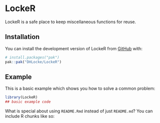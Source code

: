 
<!-- README.md is generated from README.Rmd. Please edit that file -->

# LockeR

<!-- badges: start -->
<!-- badges: end -->

LockeR is a safe place to keep miscellaneous functions for reuse.

## Installation

You can install the development version of LockeR from
[GitHub](https://github.com/) with:

``` r
# install.packages("pak")
pak::pak("DHLocke/LockeR")
```

## Example

This is a basic example which shows you how to solve a common problem:

``` r
library(LockeR)
## basic example code
```

What is special about using `README.Rmd` instead of just `README.md`?
You can include R chunks like so:

